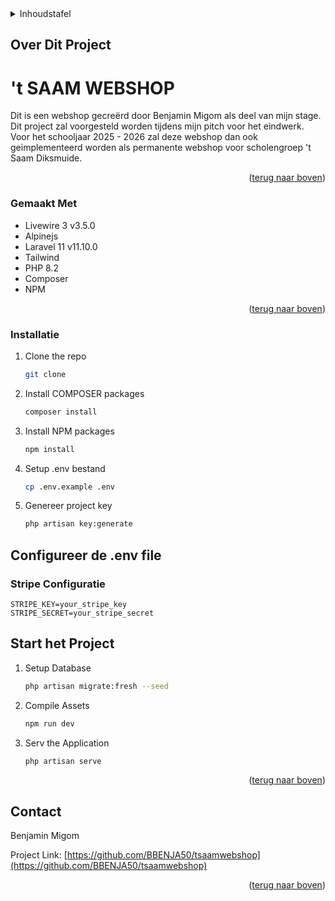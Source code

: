 <!-- TABLE OF CONTENTS -->
<details>
  <summary>Inhoudstafel</summary>
  <ol>
    <li>
      <a href="#about-the-project">Over Dit Project</a>
      <ul>
        <li><a href="#built-with">Gemaakt Met</a></li>
      </ul>
    </li>
    <li>
      <ul>
        <li><a href="#installation">Installatie</a></li>
      </ul>
    </li>
    <li><a href="#contact">Contact</a></li>
  </ol>
</details>


## Over Dit Project

<h1>'t SAAM WEBSHOP</h1>

Dit is een webshop gecreërd door Benjamin Migom als deel van mijn stage. Dit project zal voorgesteld worden tijdens mijn pitch voor het eindwerk. </br>
Voor het schooljaar 2025 - 2026 zal deze webshop dan ook geimplementeerd worden als permanente webshop voor scholengroep 't Saam Diksmuide.

<p align="right">(<a href="#readme-top">terug naar boven</a>)</p>



### Gemaakt Met

* Livewire 3 v3.5.0
* Alpinejs
* Laravel 11 v11.10.0
* Tailwind
* PHP 8.2
* Composer
* NPM

<p align="right">(<a href="#readme-top">terug naar boven</a>)</p>

### Installatie

1. Clone the repo
   ```sh
   git clone 
   ```
2. Install COMPOSER packages
   ```sh
   composer install
   ```
3. Install NPM packages
   ```sh
   npm install
   ```
4. Setup .env bestand
   ```sh
   cp .env.example .env
   ```
5. Genereer project key
   ```sh
   php artisan key:generate
   ```

## Configureer de .env file

### Stripe Configuratie
    STRIPE_KEY=your_stripe_key
    STRIPE_SECRET=your_stripe_secret

## Start het Project

1. Setup Database
   ```sh
   php artisan migrate:fresh --seed
   ```
2. Compile Assets
   ```sh
   npm run dev
   ```
3. Serv the Application
   ```sh
   php artisan serve
   ```

<p align="right">(<a href="#readme-top">terug naar boven</a>)</p>

<!-- CONTACT -->
## Contact

Benjamin Migom

Project Link: [https://github.com/BBENJA50/tsaamwebshop](https://github.com/BBENJA50/tsaamwebshop)

<p align="right">(<a href="#readme-top">terug naar boven</a>)</p>

